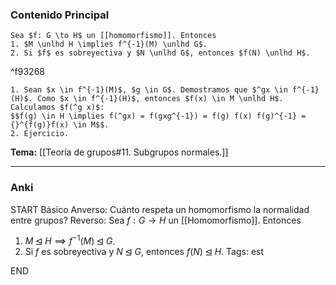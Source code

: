 ### Contenido Principal

```ad-proposition
Sea $f: G \to H$ un [[homomorfismo]]. Entonces 
1. $M \unlhd H \implies f^{-1}(M) \unlhd G$.
2. Si $f$ es sobreyectiva y $N \unlhd G$, entonces $f(N) \unlhd H$.
```

^f93268

```ad-proof
1. Sean $x \in f^{-1}(M)$, $g \in G$. Demostramos que $^gx \in f^{-1}(H)$. Como $x \in f^{-1}(H)$, entonces $f(x) \in M \unlhd H$. Calculamos $f(^g x)$:
$$f(g) \in H \implies f(^gx) = f(gxg^{-1}) = f(g) f(x) f(g)^{-1} = {}^{f(g)}f(x) \in M$$.
2. Ejercicio.
```

**Tema:** [[Teoría de grupos#11. Subgrupos normales.]]

---
### Anki

START
Básico
Anverso: Cuánto respeta un homomorfismo la normalidad entre grupos?
Reverso: Sea $f: G \to H$ un [[Homomorfismo]]. Entonces 
1. $M \unlhd H \implies f^{-1}(M) \unlhd G$.
2. Si $f$ es sobreyectiva y $N \unlhd G$, entonces $f(N) \unlhd H$.
Tags: est
<!--ID: 1728820185268-->
END

